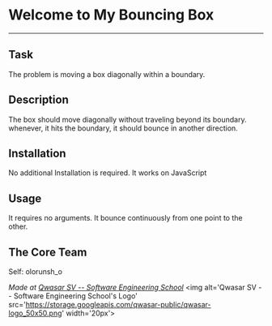 # Welcome to My Bouncing Box
***

## Task
The problem is moving a box diagonally within a boundary.

## Description
The box should move diagonally without traveling beyond its boundary. 
whenever, it hits the boundary, it should bounce in another direction.

## Installation
No additional Installation is required. It works on JavaScript

## Usage
It requires no arguments. It bounce continuously from one point to the other.

## The Core Team
Self: olorunsh_o


<span><i>Made at <a href='https://qwasar.io'>Qwasar SV -- Software Engineering School</a></i></span>
<span><img alt='Qwasar SV -- Software Engineering School's Logo' src='https://storage.googleapis.com/qwasar-public/qwasar-logo_50x50.png' width='20px'></span>

